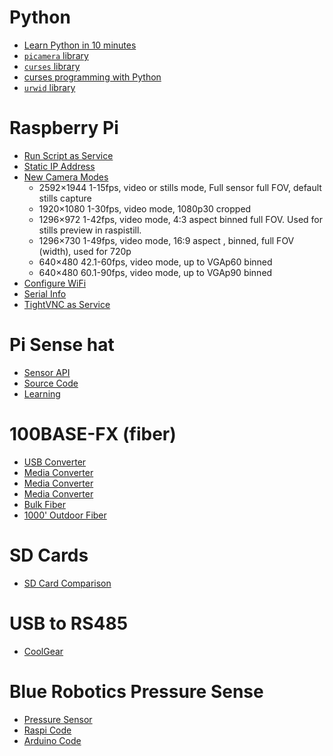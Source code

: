 # Python

- [Learn Python in 10 minutes](https://www.stavros.io/tutorials/python/)
- [`picamera` library](https://picamera.readthedocs.io/en/release-1.12/)
- [`curses` library](https://docs.python.org/3/library/curses.html)
- [curses programming with Python](https://docs.python.org/3/howto/curses.html)
- [`urwid` library](http://urwid.org/index.html)

# Raspberry Pi

- [Run Script as Service](http://www.diegoacuna.me/how-to-run-a-script-as-a-service-in-raspberry-pi-raspbian-jessie/)
- [Static IP Address](https://www.modmypi.com/blog/how-to-give-your-raspberry-pi-a-static-ip-address-update)
- [New Camera Modes](https://www.raspberrypi.org/blog/new-camera-mode-released/)
	- 2592×1944    1-15fps, video or stills mode, Full sensor full FOV, default stills capture
	- 1920×1080    1-30fps, video mode,           1080p30 cropped
	- 1296×972     1-42fps, video mode,           4:3 aspect binned full FOV. Used for stills preview in raspistill.
	- 1296×730     1-49fps, video mode,           16:9 aspect , binned, full FOV (width), used for 720p
	- 640×480   42.1-60fps, video mode,           up to VGAp60 binned
	- 640×480   60.1-90fps, video mode,           up to VGAp90 binned
- [Configure WiFi](https://www.raspberrypi.org/documentation/configuration/wireless/wireless-cli.md)
- [Serial Info](http://elinux.org/RPi_Serial_Connection)
- [TightVNC as Service](http://www.penguintutor.com/linux/tightvnc)

# Pi Sense hat

- [Sensor API](http://pythonhosted.org/sense-hat/api/#environmental-sensors)
- [Source Code](https://github.com/RPi-Distro/python-sense-hat)
- [Learning](https://astro-pi.org/resources/)

# 100BASE-FX (fiber)

- [USB Converter](http://www.fiberfin.com/index.php/products/network-solutions/usb-media-convertors/media-convertor-usb2-0-to-100base-fx-pof-gaiagrid.html)
- [Media Converter](https://www.amazon.com/TRENDnet-100Base-TX-100Base-FX-Converter-TFC-110MSC/dp/B00007IFE8)
- [Media Converter](https://www.computercablestore.com/fast-ethernet-fiber-media-converter-utp-to-100base-fx-lc-singlemode-20km-1310nm)
- [Media Converter](http://us.edimax.com/edimax/merchandise/merchandise_detail/data/edimax/us/media_conventers_fast_ethernet/et-912_series/)
- [Bulk Fiber](http://www.fibertronics-store.com/3mm-Duplex-Multimode-625-125m-Cable-Orange-PVC-M62DX02C3NV0.htm)
- [1000' Outdoor Fiber](http://www.cablewholesale.com/products/fiber-optic/multimode-duplex-62.5-125/product-10f3-206nh.php?utm_source=GoogleShopping&utm_medium=cpc&utm_term=10F3-206NH&utm_campaign=6%20Fiber%20Indoor%2FOutdoor%20Fiber%20Optic%20Cable%2C%20Multimode%2C%2062.5%2F125%2C%20Black%2C%20Riser%20Rated%2C%20Spool%2C%201000%20foot&gclid=CNn5nrvFls8CFUeCfgodyaYCeA)

# SD Cards

- [SD Card Comparison](http://www.jeffgeerling.com/blogs/jeff-geerling/raspberry-pi-microsd-card)

# USB to RS485

- [CoolGear](http://www.coolgear.com/product/usb-to-optical-isolated-rs-422485-industrial-adapter)

# Blue Robotics Pressure Sense

- [Pressure Sensor](https://www.bluerobotics.com/store/electronics/bar30-sensor-r1/)
- [Raspi Code](https://github.com/ControlEverythingCommunity/MS5837-30BA01/blob/master/Python/MS5837_30BA01.py)
- [Arduino Code](https://github.com/bluerobotics/BlueRobotics_MS5837_Library/blob/master/MS5837.cpp)

